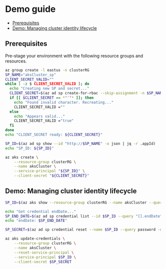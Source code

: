 # Demo guide <!-- omit in toc -->

- [Prerequisites](#prerequisites)
- [Demo: Managing cluster identity lifecycle](#demo-managing-cluster-identity-lifecycle)

## Prerequisites

Pre-stage your environment with the following resource groups and resources.

```sh
az group create -l eastus -n clusterRG
SP_NAME="aksCluster_sp"
CLIENT_SECRET_VALID=""
while [ -z $ CLIENT_SECRET_VALID ]; do
  echo "Creating new SP and secret..."
  CLIENT_SECRET=$(az ad sp create-for-rbac --skip-assignment -n $SP_NAME -o json | jq -r .password)
  if [[ $CLIENT_SECRET == *"'"* ]]; then
    echo "Found invalid character. Recreating..."
    CLIENT_SECRET_VALID =""
  else
    echo "Appears valid..."
    CLIENT_SECRET_VALID ="true"
  fi
done
echo "CLIENT_SECRET ready: ${CLIENT_SECRET}"

SP_ID=$(az ad sp show --id "http://$SP_NAME" -o json | jq -r .appId)
echo "SP_ID: ${SP_ID}"

az aks create \
    --resource-group clusterRG \
    --name aksCluster \
    --service-principal "${SP_ID}" \
    --client-secret "${CLIENT_SECRET}"
```

## Demo: Managing cluster identity lifecycle

```sh
SP_ID=$(az aks show --resource-group clusterRG --name aksCluster --query servicePrincipalProfile.clientId -o tsv)

echo "Get credential endDate..."
SP_END_DATE=$(az ad sp credential list --id $SP_ID --query "[].endDate" -o tsv)
echo "endDate: $SP_END_DATE"

SP_SECRET=$(az ad sp credential reset --name $SP_ID --query password -o tsv)

az aks update-credentials \
    --resource-group clusterRG \
    --name aksCluster \
    --reset-service-principal \
    --service-principal $SP_ID \
    --client-secret $SP_SECRET
```
